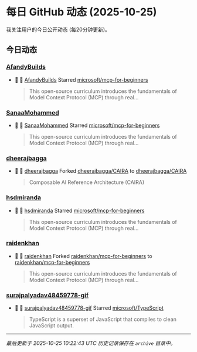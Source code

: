 # 每日 GitHub 动态 (2025-10-25)

我关注用户的今日公开动态 (每20分钟更新)。

## 今日动态

### [AfandyBuilds](https://github.com/AfandyBuilds)
- 🌟 👤 [AfandyBuilds](https://github.com/AfandyBuilds) Starred [microsoft/mcp-for-beginners](https://github.com/microsoft/mcp-for-beginners)
  > This open-source curriculum introduces the fundamentals of Model Context Protocol (MCP) through real...

### [SanaaMohammed](https://github.com/SanaaMohammed)
- 🌟 👤 [SanaaMohammed](https://github.com/SanaaMohammed) Starred [microsoft/mcp-for-beginners](https://github.com/microsoft/mcp-for-beginners)
  > This open-source curriculum introduces the fundamentals of Model Context Protocol (MCP) through real...

### [dheerajbagga](https://github.com/dheerajbagga)
- 🍴 👤 [dheerajbagga](https://github.com/dheerajbagga) Forked [dheerajbagga/CAIRA](https://github.com/dheerajbagga/CAIRA) to [dheerajbagga/CAIRA](https://github.com/dheerajbagga/CAIRA)
  > Composable AI Reference Architecture (CAIRA)

### [hsdmiranda](https://github.com/hsdmiranda)
- 🌟 👤 [hsdmiranda](https://github.com/hsdmiranda) Starred [microsoft/mcp-for-beginners](https://github.com/microsoft/mcp-for-beginners)
  > This open-source curriculum introduces the fundamentals of Model Context Protocol (MCP) through real...

### [raidenkhan](https://github.com/raidenkhan)
- 🍴 👤 [raidenkhan](https://github.com/raidenkhan) Forked [raidenkhan/mcp-for-beginners](https://github.com/raidenkhan/mcp-for-beginners) to [raidenkhan/mcp-for-beginners](https://github.com/raidenkhan/mcp-for-beginners)
  > This open-source curriculum introduces the fundamentals of Model Context Protocol (MCP) through real...

### [surajpalyadav48459778-gif](https://github.com/surajpalyadav48459778-gif)
- 🌟 👤 [surajpalyadav48459778-gif](https://github.com/surajpalyadav48459778-gif) Starred [microsoft/TypeScript](https://github.com/microsoft/TypeScript)
  > TypeScript is a superset of JavaScript that compiles to clean JavaScript output.


---
*最后更新于 2025-10-25 10:22:43 UTC*
*历史记录保存在 `archive` 目录中。*
